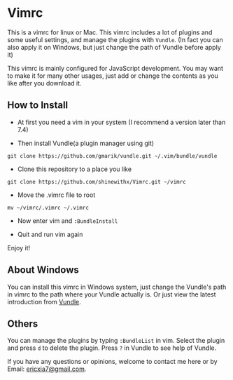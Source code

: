 # Vimrc #

This is a vimrc for linux or Mac. This vimrc includes a lot of plugins and some useful settings, and manage the plugins with `Vundle`. (In fact you can also apply it on Windows, but just change the path of Vundle before apply it)

This vimrc is mainly configured for JavaScript development. You may want to make it for many other usages, just add or change the contents as you like after you download it.


## How to Install ##

* At first you need a vim in your system (I recommend a version later than 7.4)

* Then install Vundle(a plugin manager using git)

`git clone https://github.com/gmarik/vundle.git ~/.vim/bundle/vundle`

* Clone this repository to a place you like

`git clone https://github.com/shinewithx/Vimrc.git ~/vimrc`

* Move the .vimrc file to root

`mv ~/vimrc/.vimrc ~/.vimrc`

* Now enter vim and  `:BundleInstall`

* Quit and run vim again

Enjoy it!


## About Windows ##

You can install this vimrc in Windows system, just change the Vundle's path in vimrc to the path where your Vundle actually is. Or just view the latest introduction from [Vundle][vundle].


## Others ##

You can manage the plugins by typing `:BundleList` in vim. Select the plugin and press `d` to delete the plugin. Press `?` in Vundle to see help of Vundle.

If you have any questions or opinions, welcome to contact me here or by Email: [ericxia7@gmail.com][email].



[vundle]: https://github.com/gmarik/vundle
[email]: ericxia7@gmail.com
